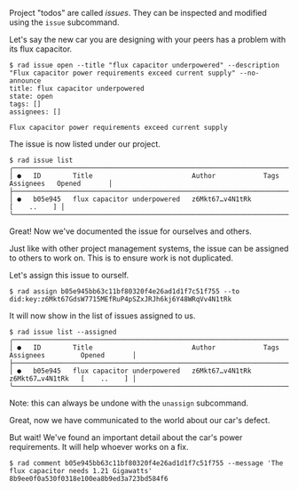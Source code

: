 Project "todos" are called *issues*.  They can be inspected and
modified using the `issue` subcommand.

Let's say the new car you are designing with your peers has a problem with its flux capacitor.

```
$ rad issue open --title "flux capacitor underpowered" --description "Flux capacitor power requirements exceed current supply" --no-announce
title: flux capacitor underpowered
state: open
tags: []
assignees: []

Flux capacitor power requirements exceed current supply
```

The issue is now listed under our project.

```
$ rad issue list
╭───────────────────────────────────────────────────────────────────────────────────────────────╮
│ ●   ID        Title                         Author            Tags   Assignees   Opened       │
├───────────────────────────────────────────────────────────────────────────────────────────────┤
│ ●   b05e945   flux capacitor underpowered   z6Mkt67…v4N1tRk                      [    ..    ] │
╰───────────────────────────────────────────────────────────────────────────────────────────────╯
```

Great! Now we've documented the issue for ourselves and others.

Just like with other project management systems, the issue can be assigned to
others to work on.  This is to ensure work is not duplicated.

Let's assign this issue to ourself.

```
$ rad assign b05e945bb63c11bf80320f4e26ad1d1f7c51f755 --to did:key:z6Mkt67GdsW7715MEfRuP4pSZxJRJh6kj6Y48WRqVv4N1tRk
```

It will now show in the list of issues assigned to us.

```
$ rad issue list --assigned
╭─────────────────────────────────────────────────────────────────────────────────────────────────────╮
│ ●   ID        Title                         Author            Tags   Assignees         Opened       │
├─────────────────────────────────────────────────────────────────────────────────────────────────────┤
│ ●   b05e945   flux capacitor underpowered   z6Mkt67…v4N1tRk          z6Mkt67…v4N1tRk   [    ..    ] │
╰─────────────────────────────────────────────────────────────────────────────────────────────────────╯
```

Note: this can always be undone with the `unassign` subcommand.

Great, now we have communicated to the world about our car's defect.

But wait! We've found an important detail about the car's power requirements.
It will help whoever works on a fix.

```
$ rad comment b05e945bb63c11bf80320f4e26ad1d1f7c51f755 --message 'The flux capacitor needs 1.21 Gigawatts'
8b9ee0f0a530f0318e100ea8b9ed3a723bd584f6
```
